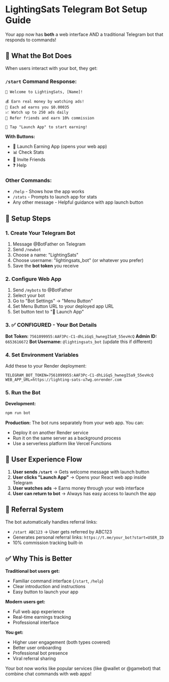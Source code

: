 # LightingSats Telegram Bot Setup Guide

Your app now has **both** a web interface AND a traditional Telegram bot that responds to commands!

## 🤖 What the Bot Does

When users interact with your bot, they get:

### `/start` Command Response:
```
🌟 Welcome to LightingSats, [Name]!

💰 Earn real money by watching ads!
🎯 Each ad earns you $0.00035
📈 Watch up to 250 ads daily
👥 Refer friends and earn 10% commission

🚀 Tap "Launch App" to start earning!
```

**With Buttons:**
- 🚀 Launch Earning App (opens your web app)
- 📊 Check Stats
- 👥 Invite Friends
- ❓ Help

### Other Commands:
- `/help` - Shows how the app works
- `/stats` - Prompts to launch app for stats
- Any other message - Helpful guidance with app launch button

## 🔧 Setup Steps

### 1. Create Your Telegram Bot
1. Message @BotFather on Telegram
2. Send `/newbot`
3. Choose a name: "LightingSats"
4. Choose username: "lightingsats_bot" (or whatever you prefer)
5. Save the **bot token** you receive

### 2. Configure Web App
1. Send `/mybots` to @BotFather
2. Select your bot
3. Go to "Bot Settings" → "Menu Button"
4. Set Menu Button URL to your deployed app URL
5. Set button text to "🚀 Launch App"

### 3. ✅ CONFIGURED - Your Bot Details
**Bot Token:** `7561099955:AAF3Pc-C1-dhLiGqS_hwnegI5a9_55evHcQ`
**Admin ID:** `6653616672` 
**Bot Username:** `@lightingsats_bot` (update this if different)

### 4. Set Environment Variables
Add these to your Render deployment:
```
TELEGRAM_BOT_TOKEN=7561099955:AAF3Pc-C1-dhLiGqS_hwnegI5a9_55evHcQ
WEB_APP_URL=https://lighting-sats-u7wg.onrender.com
```

### 5. Run the Bot
**Development:**
```bash
npm run bot
```

**Production:** 
The bot runs separately from your web app. You can:
- Deploy it on another Render service
- Run it on the same server as a background process
- Use a serverless platform like Vercel Functions

## 🎯 User Experience Flow

1. **User sends `/start`** → Gets welcome message with launch button
2. **User clicks "Launch App"** → Opens your React web app inside Telegram  
3. **User watches ads** → Earns money through your web interface
4. **User can return to bot** → Always has easy access to launch the app

## 🔗 Referral System

The bot automatically handles referral links:
- `/start ABC123` → User gets referred by ABC123
- Generates personal referral links: `https://t.me/your_bot?start=USER_ID`
- 10% commission tracking built-in

## ✅ Why This is Better

**Traditional bot users get:**
- Familiar command interface (`/start`, `/help`)
- Clear introduction and instructions
- Easy button to launch your app

**Modern users get:**
- Full web app experience
- Real-time earnings tracking
- Professional interface

**You get:**
- Higher user engagement (both types covered)
- Better user onboarding
- Professional bot presence
- Viral referral sharing

Your bot now works like popular services (like @wallet or @gamebot) that combine chat commands with web apps!